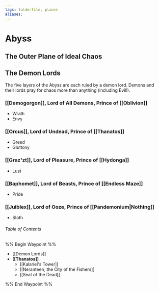 ```yaml
---
tags: folderfile, planes
aliases:
---
```

# Abyss
## The Outer Plane of Ideal Chaos

## The Demon Lords
The five layers of the Abyss are each ruled by a demon lord. Demons and their lords pray for chaos more than anything (including Evil!).

### [[Demogorgon]], Lord of All Demons, Prince of [[Oblivion]]
- Wrath
- Envy

### [[Orcus]], Lord of Undead, Prince of [[Thanatos]]
- Greed
- Gluttony

### [[Graz'zt]], Lord of Pleasure, Prince of [[Hydonga]]
- Lust

### [[Baphomet]], Lord of Beasts, Prince of [[Endless Maze]]
- Pride

### [[Juiblex]], Lord of Ooze, Prince of [[Pandemonium|Nothing]]
- Sloth

###### Table of Contents
%% Begin Waypoint %%
- [[Demon Lords]]
- **[[Thanatos]]**
	- [[Kalariel's Tower]]
	- [[Neranteen, the City of the Fishers]]
	- [[Seat of the Dead]]

%% End Waypoint %%